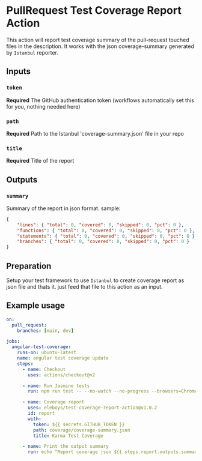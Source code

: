 # PullRequest Test Coverage Report Action

This action will report test coverage summary of the pull-request touched files in the description. It works with the json coverage-summary generated by `Istanbul` reporter.

## Inputs

### `token`
**Required** The GitHub authentication token (workflows automatically set this for you, nothing needed here)

### `path`
**Required** Path to the Istanbul 'coverage-summary.json' file in your repo

### `title`
**Required** Title of the report 


## Outputs

### `summary`
Summary of the report in json format. sample:
```json
{
    "lines": { "total": 0, "covered": 0, "skipped": 0, "pct": 0 },
    "functions": { "total": 0, "covered": 0, "skipped": 0, "pct": 0 },
    "statements": { "total": 0, "covered": 0, "skipped": 0, "pct": 0 },
    "branches": { "total": 0, "covered": 0, "skipped": 0, "pct": 0 }
}
```

## Preparation
Setup your test framework to use `Istanbul` to create coverage report as json file and thats it. just feed that file to this action as an input.

## Example usage

```yml
on:
  pull_request:
    branches: [main, dev]

jobs:
  angular-test-coverage:
    runs-on: ubuntu-latest
    name: angular test coverage update
    steps:
      - name: Checkout
        uses: actions/checkout@v2

      - name: Run Jasmine tests
        run: npm run test -- --no-watch --no-progress --browsers=ChromeHeadlessCI

      - name: Coverage report
        uses: eleboys/test-coverage-report-action@v1.0.2
        id: report
        with:
          token: ${{ secrets.GITHUB_TOKEN }}
          path: coverage/coverage-summary.json
          title: Karma Test Coverage

      - name: Print the output summary
        run: echo "Report coverage json ${{ steps.report.outputs.summary }}"
```
